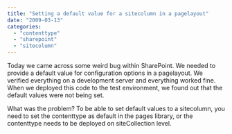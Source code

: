 ```yaml
---
title: "Setting a default value for a sitecolumn in a pagelayout"
date: "2009-03-13"
categories: 
  - "contenttype"
  - "sharepoint"
  - "sitecolumn"
---
```


Today we came across some weird bug within SharePoint. We needed to provide a default value for configuration options in a pagelayout. We verified everything on a development server and everything worked fine. When we deployed this code to the test environment, we found out that the default values were not being set.

What was the problem? To be able to set default values to a sitecolumn, you need to set the contenttype as default in the pages library, or the contenttype needs to be deployed on siteCollection level.
